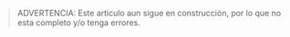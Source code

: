 > ADVERTENCIA: Este articulo aun sigue en construcción, por lo que no esta completo y/o tenga errores.